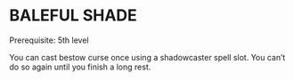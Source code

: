 # BALEFUL SHADE

Prerequisite: 5th level

You can cast bestow curse once using a shadowcaster spell slot. You can’t do so again until you finish a long rest.